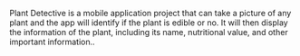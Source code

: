 Plant Detective is a mobile application project that can take a picture of any plant and the app will identify if the plant is edible or no. It will then display the information of the plant, including its name, nutritional value, and other important information..
